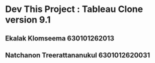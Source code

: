 # Dev This Project : Tableau Clone version 9.1
## Ekalak Klomseema 630101262013
## Natchanon Treerattananukul 6301012620031
